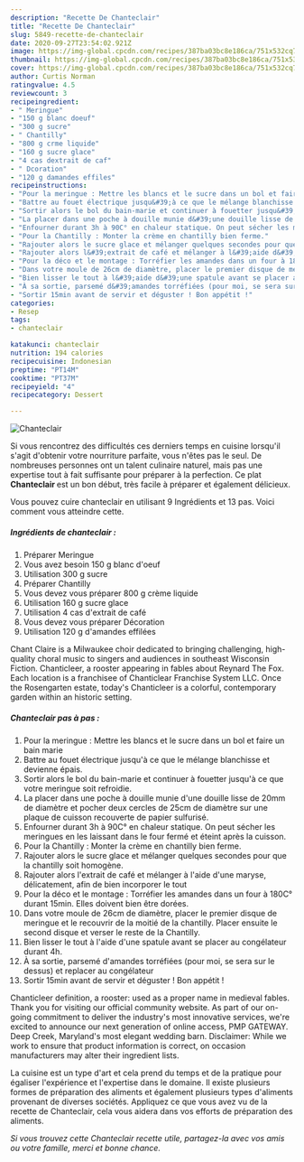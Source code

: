 ```yaml
---
description: "Recette De Chanteclair"
title: "Recette De Chanteclair"
slug: 5849-recette-de-chanteclair
date: 2020-09-27T23:54:02.921Z
image: https://img-global.cpcdn.com/recipes/387ba03bc8e186ca/751x532cq70/chanteclair-photo-principale-de-la-recette.jpg
thumbnail: https://img-global.cpcdn.com/recipes/387ba03bc8e186ca/751x532cq70/chanteclair-photo-principale-de-la-recette.jpg
cover: https://img-global.cpcdn.com/recipes/387ba03bc8e186ca/751x532cq70/chanteclair-photo-principale-de-la-recette.jpg
author: Curtis Norman
ratingvalue: 4.5
reviewcount: 3
recipeingredient:
- " Meringue"
- "150 g blanc doeuf"
- "300 g sucre"
- " Chantilly"
- "800 g crme liquide"
- "160 g sucre glace"
- "4 cas dextrait de caf"
- " Dcoration"
- "120 g damandes effiles"
recipeinstructions:
- "Pour la meringue : Mettre les blancs et le sucre dans un bol et faire un bain marie"
- "Battre au fouet électrique jusqu&#39;à ce que le mélange blanchisse et devienne épais."
- "Sortir alors le bol du bain-marie et continuer à fouetter jusqu&#39;à ce que votre meringue soit refroidie."
- "La placer dans une poche à douille munie d&#39;une douille lisse de 20mm de diamètre et pocher deux cercles de 25cm de diamètre sur une plaque de cuisson recouverte de papier sulfurisé."
- "Enfourner durant 3h à 90C° en chaleur statique. On peut sécher les meringues en les laissant dans le four fermé et éteint après la cuisson."
- "Pour la Chantilly : Monter la crème en chantilly bien ferme."
- "Rajouter alors le sucre glace et mélanger quelques secondes pour que la chantilly soit homogène."
- "Rajouter alors l&#39;extrait de café et mélanger à l&#39;aide d&#39;une maryse, délicatement, afin de bien incorporer le tout"
- "Pour la déco et le montage : Torréfier les amandes dans un four à 180C° durant 15min. Elles doivent bien être dorées."
- "Dans votre moule de 26cm de diamètre, placer le premier disque de meringue et le recouvrir de la moitié de la chantilly. Placer ensuite le second disque et verser le reste de la Chantilly."
- "Bien lisser le tout à l&#39;aide d&#39;une spatule avant se placer au congélateur durant 4h."
- "À sa sortie, parsemé d&#39;amandes torréfiées (pour moi, se sera sur le dessus) et replacer au congélateur"
- "Sortir 15min avant de servir et déguster ! Bon appétit !"
categories:
- Resep
tags:
- chanteclair

katakunci: chanteclair 
nutrition: 194 calories
recipecuisine: Indonesian
preptime: "PT14M"
cooktime: "PT37M"
recipeyield: "4"
recipecategory: Dessert

---
```



![Chanteclair](https://img-global.cpcdn.com/recipes/387ba03bc8e186ca/751x532cq70/chanteclair-photo-principale-de-la-recette.jpg)

Si vous rencontrez des difficultés ces derniers temps en cuisine lorsqu'il s'agit d'obtenir votre nourriture parfaite, vous n'êtes pas le seul. De nombreuses personnes ont un talent culinaire naturel, mais pas une expertise tout à fait suffisante pour préparer à la perfection. Ce plat <strong> Chanteclair </strong> est un bon début, très facile à préparer et également délicieux.

<!--inarticleads1-->

Vous pouvez cuire chanteclair en utilisant 9 Ingrédients et 13 pas. Voici comment vous atteindre cette.

##### Ingrédients de chanteclair :

1. Préparer  Meringue
1. Vous avez besoin 150 g blanc d&#39;oeuf
1. Utilisation 300 g sucre
1. Préparer  Chantilly
1. Vous devez vous préparer 800 g crème liquide
1. Utilisation 160 g sucre glace
1. Utilisation 4 cas d&#39;extrait de café
1. Vous devez vous préparer  Décoration
1. Utilisation 120 g d&#39;amandes effilées


Chant Claire is a Milwaukee choir dedicated to bringing challenging, high-quality choral music to singers and audiences in southeast Wisconsin Fiction. Chanticleer, a rooster appearing in fables about Reynard The Fox. Each location is a franchisee of Chanticlear Franchise System LLC. Once the Rosengarten estate, today&#39;s Chanticleer is a colorful, contemporary garden within an historic setting. 

<!--inarticleads2-->

##### Chanteclair pas à pas :

1. Pour la meringue : Mettre les blancs et le sucre dans un bol et faire un bain marie
1. Battre au fouet électrique jusqu&#39;à ce que le mélange blanchisse et devienne épais.
1. Sortir alors le bol du bain-marie et continuer à fouetter jusqu&#39;à ce que votre meringue soit refroidie.
1. La placer dans une poche à douille munie d&#39;une douille lisse de 20mm de diamètre et pocher deux cercles de 25cm de diamètre sur une plaque de cuisson recouverte de papier sulfurisé.
1. Enfourner durant 3h à 90C° en chaleur statique. On peut sécher les meringues en les laissant dans le four fermé et éteint après la cuisson.
1. Pour la Chantilly : Monter la crème en chantilly bien ferme.
1. Rajouter alors le sucre glace et mélanger quelques secondes pour que la chantilly soit homogène.
1. Rajouter alors l&#39;extrait de café et mélanger à l&#39;aide d&#39;une maryse, délicatement, afin de bien incorporer le tout
1. Pour la déco et le montage : Torréfier les amandes dans un four à 180C° durant 15min. Elles doivent bien être dorées.
1. Dans votre moule de 26cm de diamètre, placer le premier disque de meringue et le recouvrir de la moitié de la chantilly. Placer ensuite le second disque et verser le reste de la Chantilly.
1. Bien lisser le tout à l&#39;aide d&#39;une spatule avant se placer au congélateur durant 4h.
1. À sa sortie, parsemé d&#39;amandes torréfiées (pour moi, se sera sur le dessus) et replacer au congélateur
1. Sortir 15min avant de servir et déguster ! Bon appétit !


Chanticleer definition, a rooster: used as a proper name in medieval fables. Thank you for visiting our official community website. As part of our on-going commitment to deliver the industry&#39;s most innovative services, we&#39;re excited to announce our next generation of online access, PMP GATEWAY. Deep Creek, Maryland&#39;s most elegant wedding barn. Disclaimer: While we work to ensure that product information is correct, on occasion manufacturers may alter their ingredient lists. 

<!--inarticleads1-->

<p>
La cuisine est un type d'art et cela prend du temps et de la pratique pour égaliser l'expérience et l'expertise dans le domaine. Il existe plusieurs formes de préparation des aliments et également plusieurs types d'aliments provenant de diverses sociétés. Appliquez ce que vous avez vu de la recette de Chanteclair, cela vous aidera dans vos efforts de préparation des aliments.
</p>

<p>
<i>Si vous trouvez cette Chanteclair recette utile, partagez-la avec vos amis ou votre famille, merci et bonne chance.</i>
</p>
